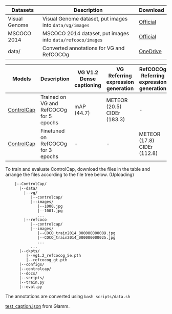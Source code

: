  | Datasets                        | Description                                                               | Download                                                                |
  | -------------------------------------- | ---------------------------------------------------------------------- | --------------------------------------------------------------------- |
  | Visual Genome  | Visual Genome dataset, put images into `data/vg/images`  | [Official](https://homes.cs.washington.edu/~ranjay/visualgenome/api.html)   
| MSCOCO 2014  | MSCOCO 2014 dataset, put images into `data/refcoco/images`       | [Official](https://cocodataset.org/#home) 
  | data/          | Converted annotations for VG and RefCOCOg | [OneDrive](https://mailsucasaccn-my.sharepoint.com/personal/zhaoyuzhong20_mails_ucas_ac_cn/_layouts/15/onedrive.aspx?id=%2Fpersonal%2Fzhaoyuzhong20%5Fmails%5Fucas%5Fac%5Fcn%2FDocuments%2FControlCap&view=0)                 |

  | Models       | Description       | VG V1.2 <br>Dense captioning | VG <br>Referring expression generation  | RefCOCOg <br>Referring expression generation |
  | -----------  | ----------------- | -- | --------- | -------------------------- |
  | [ControlCap](https://mailsucasaccn-my.sharepoint.com/:u:/g/personal/zhaoyuzhong20_mails_ucas_ac_cn/ESHZeEf0p-5FmH6esN9XZ8MBv_xalVZm4NhPabgg4Wgvvg?e=G8iJ26) | Trained on VG and RefCOCOg for 5 epochs | mAP (44.7) | METEOR (20.5) <br> CIDEr (183.3) | - |
  | [ControlCap](https://mailsucasaccn-my.sharepoint.com/:u:/g/personal/zhaoyuzhong20_mails_ucas_ac_cn/EQf7kx1AgSBHoLWu1BgWpWoB7JKy-I98Om9EMM1VNFhEkg?e=nauMkF) | Finetuned on RefCOCOg for 3 epochs | - | - | METEOR (17.8) <br> CIDEr (112.8) |
 

To train and evaluate ControlCap, download the files in the table and arrange the files according to the file tree below. (Uploading)

```text
    |--ControlCap/
      |--data/
        |--vg/
           |--controlcap/
           |--images/
              |--1000.jpg
              |--1001.jpg
              ...
        |--refcoco
           |--controlcap/
           |--images/
              |--COCO_train2014_000000000009.jpg
              |--COCO_train2014_000000000025.jpg
              ...
           ...
      |--ckpts/
         |--vg1.2_refcocog_5e.pth
         |--refcocog_gt.pth
      |--configs/
      |--controlcap/
      |--docs/
      |--scripts/
      |--train.py
      |--eval.py
```
The annotations are converted using `bash scripts/data.sh`

[test_caption.json](https://drive.google.com/file/d/1zF3UGHU1rvgTujinqJ-hZtrCBVsfsuel/view?usp=sharing) from Glamm.

